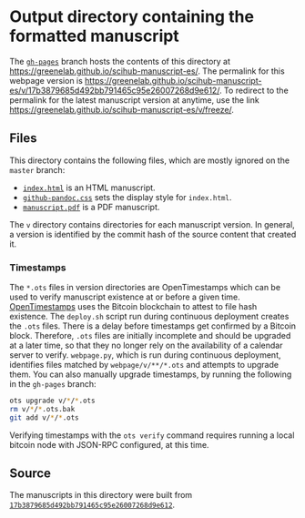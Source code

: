 # Output directory containing the formatted manuscript

The [`gh-pages`](https://github.com/greenelab/scihub-manuscript-es/tree/gh-pages) branch hosts the contents of this directory at https://greenelab.github.io/scihub-manuscript-es/.
The permalink for this webpage version is https://greenelab.github.io/scihub-manuscript-es/v/17b3879685d492bb791465c95e26007268d9e612/.
To redirect to the permalink for the latest manuscript version at anytime, use the link https://greenelab.github.io/scihub-manuscript-es/v/freeze/.

## Files

This directory contains the following files, which are mostly ignored on the `master` branch:

+ [`index.html`](index.html) is an HTML manuscript.
+ [`github-pandoc.css`](github-pandoc.css) sets the display style for `index.html`.
+ [`manuscript.pdf`](manuscript.pdf) is a PDF manuscript.

The `v` directory contains directories for each manuscript version.
In general, a version is identified by the commit hash of the source content that created it.

### Timestamps

The `*.ots` files in version directories are OpenTimestamps which can be used to verify manuscript existence at or before a given time.
[OpenTimestamps](https://opentimestamps.org/) uses the Bitcoin blockchain to attest to file hash existence.
The `deploy.sh` script run during continuous deployment creates the `.ots` files.
There is a delay before timestamps get confirmed by a Bitcoin block.
Therefore, `.ots` files are initially incomplete and should be upgraded at a later time, so that they no longer rely on the availability of a calendar server to verify.
`webpage.py`, which is run during continuous deployment, identifies files matched by `webpage/v/**/*.ots` and attempts to upgrade them.
You can also manually upgrade timestamps, by running the following in the `gh-pages` branch:

```sh
ots upgrade v/*/*.ots
rm v/*/*.ots.bak
git add v/*/*.ots
```

Verifying timestamps with the `ots verify` command requires running a local bitcoin node with JSON-RPC configured, at this time.

## Source

The manuscripts in this directory were built from
[`17b3879685d492bb791465c95e26007268d9e612`](https://github.com/greenelab/scihub-manuscript-es/commit/17b3879685d492bb791465c95e26007268d9e612).
